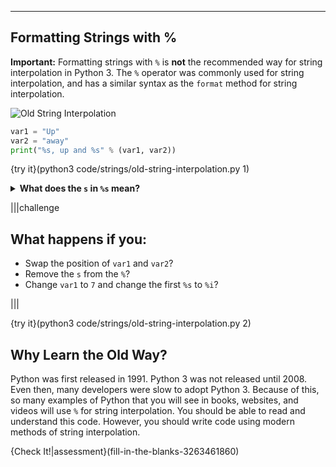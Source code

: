 ----------

## Formatting Strings with %

**Important:** Formatting strings with `%` is **not** the recommended way for string interpolation in Python 3. The `%` operator was commonly used for string interpolation, and has a similar syntax as the `format` method for string interpolation.

![Old String Interpolation](.guides/images/old-string-interpolation.png)

```python
var1 = "Up"
var2 = "away"
print("%s, up and %s" % (var1, var2))
```

{try it}(python3 code/strings/old-string-interpolation.py 1)

<details>
  <summary><strong>What does the <code>s</code> in <code>%s</code> mean?</strong></summary>
  The <code>s</code> means that the variable that will go in this position will be a string. If <code>var1</code> is an integer, use <code>%i</code>. If it is a float, use <code>%f</code>.
</details>

|||challenge
## What happens if you:
* Swap the position of `var1` and `var2`?
* Remove the `s` from the `%`?
* Change `var1` to `7` and change the first `%s` to `%i`?

|||

{try it}(python3 code/strings/old-string-interpolation.py 2)

## Why Learn the Old Way?

Python was first released in 1991. Python 3 was not released until 2008. Even then, many developers were slow to adopt Python 3. Because of this, so many examples of Python that you will see in books, websites, and videos will use `%` for string interpolation. You should be able to read and understand this code. However, you should write code using modern methods of string interpolation. 

{Check It!|assessment}(fill-in-the-blanks-3263461860)

